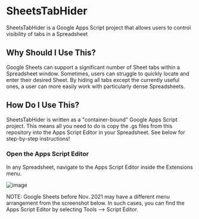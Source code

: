 # SheetsTabHider
SheetsTabHider is a Google Apps Script project that allows users to control visibility of tabs in a Spreadsheet

## Why Should I Use This?
Google Sheets can support a significant number of Sheet tabs within a Spreadsheet window. Sometimes, users can struggle to quickly locate and enter their desired Sheet. By hiding all tabs except the currently useful ones, a user can more easily work with particularly dense Spreadsheets.

## How Do I Use This?
SheetsTabHider is written as a "container-bound" Google Apps Script project. This means all you need to do is copy the .gs files from this repository into the Apps Script Editor in your Spreadsheet. See below for step-by-step instructions!

### Open the Apps Script Editor
In any Spreadsheet, navigate to the Apps Script Editor inside the Extensions menu. 

![image](https://drive.google.com/drive/folders/1QsgdH01eUN5Uy1DXv0uqoyyvH3-0Mgi0)


NOTE: Google Sheets before Nov. 2021 may have a different menu arrangement from the screenshot below. In such cases, you can find the Apps Script Editor by selecting Tools --> Script Editor. 
